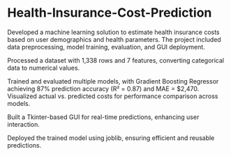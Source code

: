 # Health-Insurance-Cost-Prediction
Developed a machine learning solution to estimate health insurance costs based on user demographics and health parameters. The project included data preprocessing, model training, evaluation, and GUI deployment.

Processed a dataset with 1,338 rows and 7 features, converting categorical data to numerical values.

Trained and evaluated multiple models, with Gradient Boosting Regressor achieving 87% prediction accuracy (R² = 0.87) and MAE = $2,470.
Visualized actual vs. predicted costs for performance comparison across models.

Built a Tkinter-based GUI for real-time predictions, enhancing user interaction.

Deployed the trained model using joblib, ensuring efficient and reusable predictions.
